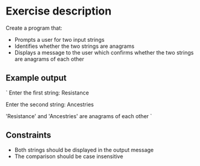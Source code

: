 # Exercise description

Create a program that: 

* Prompts a user for two input strings
* Identifies whether the two strings are anagrams
* Displays a message to the user which confirms whether the two strings are anagrams of each other

## Example output

`
Enter the first string: Resistance

Enter the second string: Ancestries

'Resistance' and 'Ancestries' are anagrams of each other
`

## Constraints

* Both strings should be displayed in the output message
* The comparison should be case insensitive
